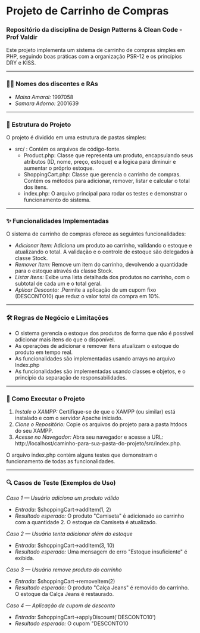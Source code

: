 # Projeto de Carrinho de Compras

### Repositório da disciplina de Design Patterns & Clean Code - Prof Valdir

Este projeto implementa um sistema de carrinho de compras simples em PHP, seguindo boas práticas com a organização PSR-12 e os princípios DRY e KISS.

---

### 🧑‍🎓 Nomes dos discentes e RAs

- *Maisa Amaral:* 1997058
- *Samara Adorno:* 2001639

---

### 📂 Estrutura do Projeto

O projeto é dividido em uma estrutura de pastas simples:

- src/ : Contém os arquivos de código-fonte.
    - Product.php: Classe que representa um produto, encapsulando seus atributos (ID, nome, preço, estoque) e a lógica para diminuir e aumentar o próprio estoque.
    - ShoppingCart.php: Classe que gerencia o carrinho de compras. Contém os métodos para adicionar, remover, listar e calcular o total dos itens.
    - index.php: O arquivo principal para rodar os testes e demonstrar o funcionamento do sistema.

---

### ✨ Funcionalidades Implementadas

O sistema de carrinho de compras oferece as seguintes funcionalidades:

- *Adicionar Item:* Adiciona um produto ao carrinho, validando o estoque e atualizando o total. A validação e o controle de estoque são delegados à classe Stock.
- *Remover Item:* Remove um item do carrinho, devolvendo a quantidade para o estoque através da classe Stock.
- *Listar Itens:* Exibe uma lista detalhada dos produtos no carrinho, com o subtotal de cada um e o total geral.
- *Aplicar Desconto:* .Permite a aplicação de um cupom fixo (DESCONTO10) que reduz o valor total da compra em 10%.

---

### 🛠️ Regras de Negócio e Limitações

- O sistema gerencia o estoque dos produtos de forma que não é possível adicionar mais itens do que o disponível.
- As operações de adicionar e remover itens atualizam o estoque do produto em tempo real.
- As funcionalidades são implementadas usando arrays no arquivo Index.php
- As funcionalidades são implementadas usando classes e objetos, e o princípio da separação de responsabilidades.

---

### 🚀 Como Executar o Projeto

1.  *Instale o XAMPP:* Certifique-se de que o XAMPP (ou similar) está instalado e com o servidor Apache iniciado.
2.  *Clone o Repositório:* Copie os arquivos do projeto para a pasta htdocs do seu XAMPP.
3.  *Acesse no Navegador:* Abra seu navegador e acesse a URL: http://localhost/caminho-para-sua-pasta-do-projeto/src/index.php.

O arquivo index.php contém alguns testes que demonstram o funcionamento de todas as funcionalidades.

---

### 🔍 Casos de Teste (Exemplos de Uso)

*Caso 1 — Usuário adiciona um produto válido*
- *Entrada:* $shoppingCart->addItem(1, 2)
- *Resultado esperado:* O produto "Camiseta" é adicionado ao carrinho com a quantidade 2. O estoque da Camiseta é atualizado.

*Caso 2 — Usuário tenta adicionar além do estoque*
- *Entrada:* $shoppingCart->addItem(3, 10)
- *Resultado esperado:* Uma mensagem de erro "Estoque insuficiente" é exibida.

*Caso 3 — Usuário remove produto do carrinho*
- *Entrada:* $shoppingCart->removeItem(2)
- *Resultado esperado:* O produto "Calça Jeans" é removido do carrinho. O estoque da Calça Jeans é restaurado.

*Caso 4 — Aplicação de cupom de desconto*
- *Entrada:* $shoppingCart->applyDiscount('DESCONTO10')
- *Resultado esperado:* O cupom "DESCONTO10